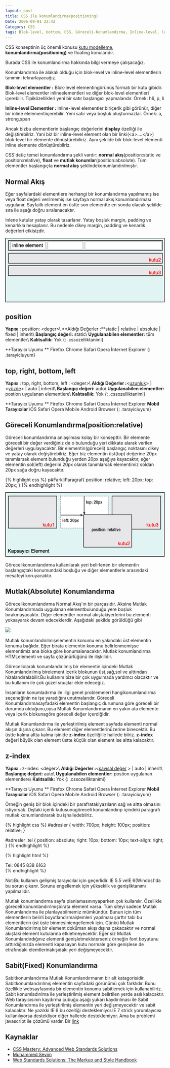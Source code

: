 ```yaml
---
layout: post
title: CSS ile konumlandırma(positioning)
Date: 2006-09-01 22:43
Category: CSS
tags: Blok-level, bottom, CSS, Göreceli-Konumlandırma, Inline-level, left, Mutlak-Konumlandırma, position, right, Sabit-Konumlandırma, top, z-index
---
```


CSS konseptinin üç önemli konusu [kutu modelleme][],
**konumlandırma(positioning)** ve floating konularıdır.

Burada CSS ile konumlandırma hakkında bilgi vermeye çalışacağız.

Konumlandırma ile alakalı olduğu için blok-level ve inline-level
elementlerin tanımını tekrarlayacağız.

**Blok-level elementler :** Blok-level elementingörünüş formatı bir kutu
gibidir. Blok-level elementler inlineelementleri ve diğer blok-level
elementleri içerebilir. Tipiközellikleri yeni bir satır başlangıcı
yapmalarıdır. Örnek: h6, p, li

**Inline-level Elementler :** Inline-level elementler biriçerik gibi
görünür, diğer bir inline elelementiiçerebilir. Yeni satır veya boşluk
oluşturmazlar. Örnek: a, strong,span

Ancak bizbu elementlerin başlangıç değerlerini **display** özelliği ile
değiştirebilriz. Yani biz bir inline-level element olan bir
linki(<a\>....</a\>) blok-level bir elemente dönüştürebiliriz. Aynı
şekilde bilr blok-level elementi inline elemente dönüştürebilriz.

CSS'deüç temel konumlandırma şekli vardır: **normal
akış**(position:static ve position:relative), **float** ve **mutlak
konumlar**(position:absolute). Tüm elementler başlangıçta **normal
akış** şeklindekonumlandırılmıştır.

## Normal Akış

Eğer sayfalardaki elementlere herhangi bir konumlandırma yapılmamış ise
veya float değeri verilmemiş ise sayfaya normal akış konumlandırması
uygulanır. Sayfailk element en üstte son elementte en sonda olacak
şekilde sıra ile aşağı doğru sıralanacaktır.

Inlene kutular yatay olarak tasarlanır. Yatay boşluk margin, padding ve
kenarlıkla hesaplanır. Bu nedenle dikey margin, padding ve kenarlık
değerleri etkisizdir.

![Normal Akış şeması][]

## position

**Yapısı :** position: <deger\>\\
**Aldığı Değerler :**static | relative | absolute | fixed | inherit\\
**Başlangıç değeri:** static\\
**Uygulanabilen elementler:** tüm elementler\\
**Kalıtsallık:** Yok
{: .cssozelliktanimi}

**Tarayıcı Uyumu **
Firefox
Chrome
Safari
Opera
İnternet Explorer
{: .tarayiciuyum}

## top, right, bottom, left

**Yapısı :** top, right, bottom, left : <deger\>\\
**Aldığı Değerler :**<[uzunluk][]\> | <[yüzde][uzunluk]\> | auto | inherit\\
**Başlangıç değeri:** auto\\
**Uygulanabilen elementler:** postion uygulanan elementlere\\
**Kalıtsallık:** Yok
{: .cssozelliktanimi}

**Tarayıcı Uyumu **
Firefox
Chrome
Safari
Opera
İnternet Explorer
**Mobil Tarayıcılar**
iOS Safari
Opera Mobile
Android Browser
{: .tarayiciuyum}

## Göreceli Konumlandırma(position:relative)

Göreceli konumlandırma anlaşılması kolay bir konsepttir. Bir elemente
göreceli bir değer verdiğiniz de o bulunduğu yeri dikkate alarak verilen
değerleri uygulayacaktır. Bir elementin(göreceli) başlangıç noktasını
dikey ve yatay olarak değiştirebilriz. Eğer biz elementin üst(top)
değerine 20px tanımlarsak element bulunduğu yerden 20px aşağıya
kayacaktır, eğer elementin sol(left) değerini 20px olarak tanımlarsak
elementimiz soldan 20px sağa doğru kayacaktır.

{% highlight css %}
p#FarkliParagraf{
	position: relative;
	left: 20px;
	top: 20px;
}
{% endhighlight %}

![CSS Nisbi konumlandırma][]

Görecelikonumlandırma kullanılarak yeri belirlenen bir elementin
başlangıçtaki konumundaki boşluğu ve diğer elementlerle arasındaki
mesafeyi koruyacaktır.

## Mutlak(Absolute) Konumlandırma

Görecelikonumlandırma Normal Akış'ın bir parçasıdır. Aksine Mutlak
Konumlandırmada uygulanan elementbulunduğu yere boşluk bırakmayacaktır.
Diğer elementler normal akıştakiyerlerini bu elementi yoksayarak devam
edeceklerdir. Aşağıdaki şekilde görüldüğü gibi

![][100]

Mutlak konumlandırılmışelementin konumu en yakındaki üst elementin
konuma bağlıdır. Eğer birata elementin konumu belirlenmemişse
elementimiz ana bloka göre konumalanacaktır. Mutlak konumlandırma
HTMLelementi ve sayfa çözünürlüğünü ile ilişkilidir.

Göreceliolarak konumlandırılmış bir elementin içindeki Mutlak
Konumlandırılmış birelement içerik blokunun üst,sağ,sol ve alttından
hizalandıralabilir.Bu kullanım bize bir çok uygulmada yardımcı olacaktır
ve bu kullanım ile çok güzel snuçlar elde edeceğiz.

İnsanların konumladırma ile iligi genel problemeleri hangikonumlandırma
seçeneğinin ne işe yaradığını unutmalarıdır. Göreceli
Konumlandırmasayfadaki elementin başlangıç durumuna göre göreceli bir
durumda olduğunu,oysa Mutlak Konumlandırmanın en yakın ata elemente veya
içerik blokunagöre göreceli değer içerdiğidir.

Mutlak Konumlandırma ile yerleştirilmiş element sayfada elementi normal
akışın dışına çıkarır. Bu element diğer elementlerinüzerine binecektir.
Bu üstte kalma altta kalma işinide **z-index** özelliğiile hallede
bilriz. **z-index** değeri büyük olan element üstte küçük olan element
ise altta kalacaktır.

## z-index

**Yapısı :** z-index: <deger\>\\
**Aldığı Değerler :**<[sayısal değer][uzunluk] \> | auto | inherit\\
**Başlangıç değeri:** auto\\
**Uygulanabilen elementler:** postion uygulanan elementlere\\
**Kalıtsallık:** Yok
{: .cssozelliktanimi}

**Tarayıcı Uyumu **
Firefox
Chrome
Safari
Opera
İnternet Explorer
**Mobil Tarayıcılar**
iOS Safari
Opera Mobile
Android Browser
{: .tarayiciuyum}

Örneğin geniş bir blok içindeki bir parafratakiyazıların sağ ve altta
olmasını istiyorsak. Dıştaki içerik kutusunugöreceli konumlandırıp
içindeki paragrafı mutlak konumlandırarak bu işhalledebilriz.

{% highlight css %}
#adresler {
	width: 700px;
	height: 100px;
	position: relative;
}

#adresler .tel {
	position: absolute;
	right: 10px;
	bottom: 10px;
	text-align: right;
}
{% endhighlight %}

{% highlight html %}
<div id="adresler">Tel: 0845 838 6163</div>
{% endhighlight %}

Not:Bu kullanım gelişmiş tarayıcılar için geçerlidir. IE 5.5 veIE
6(Windos)'da bu sorun çıkarır. Sorunu engellemek için yükseklik ve
genişliktanımı yapılmalıdır.

Mutlak konumlandırma sayfa planlamasınınyaparken çok kullanılır.
Özellikle göreceli konumlandırılmışbirata element varsa. Tüm siteyi
sadece Mutlak Konumlandırma ile planlayabilmemiz mümkündür. Bunun için
tüm elementlerin belirli boyutlandırmaişlemleri yapılması şarttır tabi
bu elementlerin üst üste binmesiniengellemek için. Çünkü Mutlak
Konumlandırılmış bir element doküman akışı dışına çakacaktır ve normal
akıştaki element kutularına etkietmeyecektir. Eğer siz Mutlak
Konumlandırdığınız elementi genişletmekisterseniz örneğin font boyutunu
arttırdığınızda elementi kapasayan kutu normale göre genişlese de
etrafındaki elemtlerinakışıdaki yeri değişmeyecektir.

## Sabit(Fixed) Konumlandırma

Sabitkonumlandırma Mutlak Konumlandırmanın bir alt katagorisidir.
Sabitkonumlandırılmış elementin sayfadaki görünümü çok farklıdır. Bunu
özellikle websayfasında bir elementin konumu sabitlemek için
kullanabiliriz. Sabit konumladırılma ile yerleştirilmiş element
belirtilen yerde asılı kalacaktır. Web tarayıcısının kaydırma çubuğu
aşağı yukarı kaydırılması ile Sabit Konumlandırma ile yerleştirilmiş
elementin yeri değişmeyecektir ve sabit kalacaktır. Ne yazıkki IE 6 bu
özelliği desteklemiyor.IE 7 strick yorumlayıcısı kullanılıyorsa
destekliyor diğer hallerde desteklemiyor. Ama bu problemi javascript ile
çözümü vardır. Bir [link][]

## Kaynaklar

-   [CSS Mastery: Advanced Web Standards Solutions][]
-   [Muhammed Sevim][]
-   [Web Standards Solutions: The Markup and Style Handbook][]

  [kutu modelleme]: http://www.fatihhayrioglu.com/?p=13
  [Normal Akış şeması]: /images/normal_akis.gif
  [uzunluk]: http://www.fatihhayrioglu.com/?p=95
  [CSS Nisbi konumlandırma]: /images/position_relative.gif
  [100]: /images/position_absolute.gif
  [link]: http://www.howtocreate.co.uk/fixedPosition.html
  [CSS Mastery: Advanced Web Standards Solutions]: http://www.apress.com/9781590596142
  [Muhammed Sevim]: http://www.muhammetsevim.com/yazi/css-pozisyonlama-ve-z-index/
  [Web Standards Solutions: The Markup and Style Handbook]: http://www.amazon.com/gp/product/1590593812
